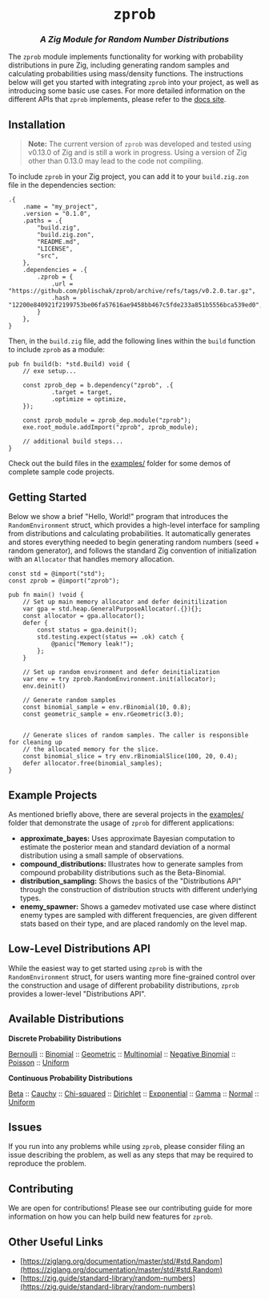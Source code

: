 <div align="center">
<h1><tt>zprob</tt></h1>
<h3><i>
A Zig Module for Random Number Distributions
</i></h3>
</div>

The `zprob` module implements functionality for working with probability distributions in pure Zig,
including generating random samples and calculating probabilities using mass/density functions.
The instructions below will get you started with integrating `zprob` into your project, as well as
introducing some basic use cases. For more detailed information on the different APIs that `zprob`
implements, please refer to the [docs site](https://github.com/pblischak/zprob).

## Installation

> **Note:**
> The current version of `zprob` was developed and tested using v0.13.0 of Zig and is still a work in progress.
> Using a version of Zig other than 0.13.0 may lead to the code not compiling.

To include `zprob` in your Zig project, you can add it to your `build.zig.zon` file in the
dependencies section:

```zon
.{
    .name = "my_project",
    .version = "0.1.0",
    .paths = .{
        "build.zig",
        "build.zig.zon",
        "README.md",
        "LICENSE",
        "src",
    },
    .dependencies = .{
        .zprob = {
            .url = "https://github.com/pblischak/zprob/archive/refs/tags/v0.2.0.tar.gz",
            .hash = "12200e840921f2199753be06fa57616ae9458bb467c5fde233a851b5556bca539ed0",
        }
    },
}
```

Then, in the `build.zig` file, add the following lines within the `build` function to include
`zprob` as a module:

```zig
pub fn build(b: *std.Build) void {
    // exe setup...

    const zprob_dep = b.dependency("zprob", .{
            .target = target,
            .optimize = optimize,
    });

    const zprob_module = zprob_dep.module("zprob");
    exe.root_module.addImport("zprob", zprob_module);

    // additional build steps...
}
```

Check out the build files in the [examples/](https://github.com/pblischak/zprob/tree/main/examples)
folder for some demos of complete sample code projects.

## Getting Started

Below we show a brief "Hello, World!" program that introduces the `RandomEnvironment` struct, which
provides a high-level interface for sampling from distributions and calculating probabilities. It
automatically generates and stores everything needed to begin generating random numbers
(seed + random generator), and follows the standard Zig convention of initialization with an
`Allocator` that handles memory allocation.

```zig
const std = @import("std");
const zprob = @import("zprob");

pub fn main() !void {
    // Set up main memory allocator and defer deinitilization
    var gpa = std.heap.GeneralPurposeAllocator(.{}){};
    const allocator = gpa.allocator();
    defer {
        const status = gpa.deinit();
        std.testing.expect(status == .ok) catch {
            @panic("Memory leak!");
        };
    }

    // Set up random environment and defer deinitialization
    var env = try zprob.RandomEnvironment.init(allocator);
    env.deinit()

    // Generate random samples
    const binomial_sample = env.rBinomial(10, 0.8);
    const geometric_sample = env.rGeometric(3.0);


    // Generate slices of random samples. The caller is responsible for cleaning up
    // the allocated memory for the slice.
    const binomial_slice = try env.rBinomialSlice(100, 20, 0.4);
    defer allocator.free(binomial_samples);
}
```

## Example Projects

As mentioned briefly above, there are several projects in the
[examples/](https://github.com/pblischak/zprob/tree/main/examples) folder that demonstrate the
usage of `zprob` for different applications:

- **approximate_bayes:** Uses approximate Bayesian computation to estimate the posterior mean
  and standard deviation of a normal distribution using a small sample of observations.
- **compound_distributions:** Illustrates how to generate samples from compound probability
  distributions such as the Beta-Binomial.
- **distribution_sampling:** Shows the basics of the "Distributions API" through the construction
  of distribution structs with different underlying types.
- **enemy_spawner:** Shows a gamedev motivated use case where distinct enemy types are sampled
  with different frequencies, are given different stats based on their type, and are placed randomly
  on the level map.

## Low-Level Distributions API

While the easiest way to get started using `zprob` is with the `RandomEnvironment` struct,
for users wanting more fine-grained control over the construction and usage of different probability
distributions, `zprob` provides a lower-level "Distributions API".

## Available Distributions

**Discrete Probability Distributions**

[Bernoulli](https://en.wikipedia.org/wiki/Bernoulli_distribution) ::
[Binomial](https://en.wikipedia.org/wiki/Binomial_distribution) ::
[Geometric](https://en.wikipedia.org/wiki/Geometric_distribution) ::
[Multinomial](https://en.wikipedia.org/wiki/Multinomial_distribution) ::
[Negative Binomial](https://en.wikipedia.org/wiki/Negative_binomial_distribution) ::
[Poisson](https://en.wikipedia.org/wiki/Poisson_distribution) ::
[Uniform](https://en.wikipedia.org/wiki/Discrete_uniform_distribution)

**Continuous Probability Distributions**

[Beta](https://en.wikipedia.org/wiki/Beta_distribution) ::
[Cauchy](https://en.wikipedia.org/wiki/Cauchy_distribution) ::
[Chi-squared](https://en.wikipedia.org/wiki/Chi-squared_distribution) ::
[Dirichlet](https://en.wikipedia.org/wiki/Dirichlet_distribution) ::
[Exponential](https://en.wikipedia.org/wiki/Exponential_distribution) ::
[Gamma](https://en.wikipedia.org/wiki/Gamma_distribution) ::
[Normal](https://en.wikipedia.org/wiki/Normal_distribution) ::
[Uniform](https://en.wikipedia.org/wiki/Continuous_uniform_distribution)

## Issues

If you run into any problems while using `zprob`, please consider filing an issue describing the
problem, as well as any steps that may be required to reproduce the problem.

## Contributing

We are open for contributions! Please see our contributing guide for more information on how you
can help build new features for `zprob`.

## Other Useful Links

- [https://ziglang.org/documentation/master/std/#std.Random](https://ziglang.org/documentation/master/std/#std.Random)
- [https://zig.guide/standard-library/random-numbers](https://zig.guide/standard-library/random-numbers)
